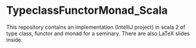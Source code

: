 # TypeclassFunctorMonad_Scala
This repository contains an implementation (IntelliJ project) in scala 2 of type class, functor and monad for a seminary. There are also LaTeX slides inside. 
